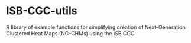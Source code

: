 # ISB-CGC-utils
R library of example functions for simplifying creation of Next-Generation Clustered Heat Maps (NG-CHMs) using the ISB CGC
